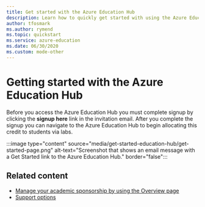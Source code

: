 ```yaml
---
title: Get started with the Azure Education Hub
description: Learn how to quickly get started with using the Azure Education Hub.
author: tfosmark
ms.author: rymend
ms.topic: quickstart
ms.service: azure-education
ms.date: 06/30/2020
ms.custom: mode-other
---
```


# Getting started with the Azure Education Hub

Before you access the Azure Education Hub you must complete signup by clicking the **signup here** link in the invitation email. After you complete the signup you can navigate to the Azure Education Hub to begin allocating this credit to students via labs.

:::image type="content" source="media/get-started-education-hub/get-started-page.png" alt-text="Screenshot that shows an email message with a Get Started link to the Azure Education Hub." border="false":::

## Related content

- [Manage your academic sponsorship by using the Overview page](hub-overview-page.md)
- [Support options](educator-service-desk.md)
